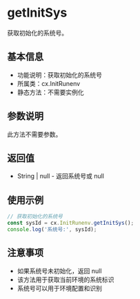 # getInitSys

获取初始化的系统号。

## 基本信息

- 功能说明：获取初始化的系统号
- 所属类：cx.InitRunenv
- 静态方法：不需要实例化

## 参数说明

此方法不需要参数。

## 返回值

- String | null - 返回系统号或 null

## 使用示例

```javascript
// 获取初始化的系统号
const sysId = cx.InitRunenv.getInitSys();
console.log('系统号:', sysId);
```

## 注意事项

- 如果系统号未初始化，返回 null
- 该方法用于获取当前环境的系统标识
- 系统号可以用于环境配置和识别 